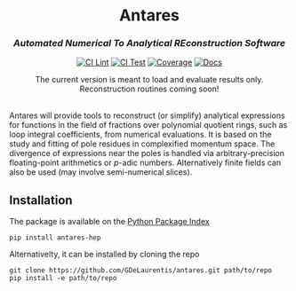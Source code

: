 # <div align="center">Antares</div>
### <div align="center"><em>Automated Numerical To Analytical REconstruction Software</em></div>

<div align="center">

[![CI Lint](https://github.com/GDeLaurentis/antares-dev/actions/workflows/ci_lint.yml/badge.svg)](https://github.com/GDeLaurentis/antares-dev/actions/workflows/ci_lint.yml)
[![CI Test](https://github.com/GDeLaurentis/antares-dev/actions/workflows/ci_test.yml/badge.svg)](https://github.com/GDeLaurentis/antares-dev/actions/workflows/ci_test.yml)
[![Coverage](https://img.shields.io/badge/Coverage-46%25-red?labelColor=2a2f35)](https://github.com/GDeLaurentis/antares-dev/actions)
[![Docs](https://github.com/GDeLaurentis/antares-dev/actions/workflows/cd_docs.yml/badge.svg?label=Docs)](https://gdelaurentis.github.io/antares-dev/)

</div>

<div align="center">
The current version is meant to load and evaluate results only.<br>
Reconstruction routines coming soon!
</div>

<br>

Antares will provide tools to reconstruct (or simplify) analytical expressions for functions in the field of fractions over polynomial quotient rings, such as loop integral coefficients, from numerical evaluations. It is based on the study and fitting of pole residues in complexified momentum space. The divergence of expressions near the poles is handled via arbitrary-precision floating-point arithmetics or $p$-adic numbers. Alternatively finite fields can also be used (may involve semi-numerical slices).

## Installation
The package is available on the [Python Package Index](https://pypi.org/project/antares/)
```console
pip install antares-hep
```
Alternativelty, it can be installed by cloning the repo
```console
git clone https://github.com/GDeLaurentis/antares.git path/to/repo
pip install -e path/to/repo
```
